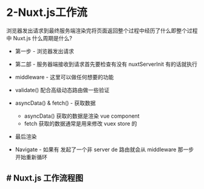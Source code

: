 # 2-Nuxt.js工作流

浏览器发出请求到最终服务端渲染完将页面返回整个过程中经历了什么即整个过程中 Nuxt.js 什么周期是什么?

+ 第一步 - 浏览器发出请求

+ 第二部 - 服务器端接收到请求首先要检查有没有 nuxtServerInit 有的话就执行

+ middleware - 这里可以做任何想要的功能

+ validate() 配合高级动态路由做一些验证

+ asyncData() & fetch() - 获取数据
    + asyncData() 获取的数据是渲染 vue component
    + fetch 获取的数据通常是用来修改 vuex store 的

+ 最后渲染

+ Navigate - 如果有 <nuxt-link> 发起了一个非 server de 路由就会从 middleware 那一步开始重新循环

## # Nuxt.js 工作流程图

